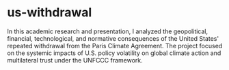 # us-withdrawal

In this academic research and presentation, I analyzed the geopolitical, financial, technological, and normative consequences of the United States' repeated withdrawal from the Paris Climate Agreement. The project focused on the systemic impacts of U.S. policy volatility on global climate action and multilateral trust under the UNFCCC framework.
